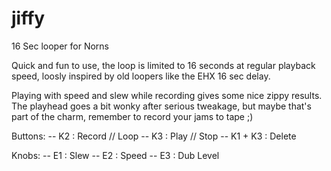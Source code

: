 # jiffy
16 Sec looper for Norns

Quick and fun to use, the loop is limited to 16 seconds at regular playback speed, loosly inspired by old loopers like the EHX 16 sec delay.

Playing with speed and slew while recording gives some nice zippy results. The playhead goes a bit wonky after serious tweakage, but maybe that's part of the charm, remember to record your jams to tape ;)

Buttons:
-- K2      : Record // Loop
-- K3      : Play // Stop
-- K1 + K3 : Delete

Knobs:
-- E1      : Slew
-- E2      : Speed
-- E3      : Dub Level
